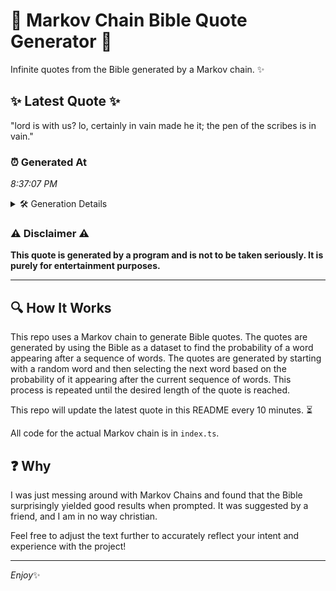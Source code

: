 # 📖 Markov Chain Bible Quote Generator 📖

Infinite quotes from the Bible generated by a Markov chain. ✨

## ✨ Latest Quote ✨
"lord is with us? lo, certainly in vain made he it; the pen of the scribes is in vain."

### ⏰ Generated At
*8:37:07 PM*

<details>
    <summary>🛠️ Generation Details</summary>
    <p>
        <strong>🌱 Seed:</strong> lord<br>
        <strong>🔄 Iterations:</strong> 18<br>
        <strong>📜 Context History:</strong><br>[ lord ]: is<br>[ lord, is ]: with<br>[ lord, is, with ]: us?<br>[ lord, is, with, us? ]: lo,<br>[ lord, is, with, us?, lo, ]: certainly<br>[ lord, is, with, us?, lo,, certainly ]: in<br>[ is, with, us?, lo,, certainly, in ]: vain<br>[ with, us?, lo,, certainly, in, vain ]: made<br>[ us?, lo,, certainly, in, vain, made ]: he<br>[ lo,, certainly, in, vain, made, he ]: it;<br>[ certainly, in, vain, made, he, it; ]: the<br>[ in, vain, made, he, it;, the ]: pen<br>[ vain, made, he, it;, the, pen ]: of<br>[ made, he, it;, the, pen, of ]: the<br>[ he, it;, the, pen, of, the ]: scribes<br>[ it;, the, pen, of, the, scribes ]: is<br>[ the, pen, of, the, scribes, is ]: in<br>[ pen, of, the, scribes, is, in ]: vain.<br>
    </p>
</details>

### ⚠️ Disclaimer ⚠️
**This quote is generated by a program and is not to be taken seriously. It is purely for entertainment purposes.**

---

## 🔍 How It Works

This repo uses a Markov chain to generate Bible quotes. The quotes are generated by using the Bible as a dataset to find the probability of a word appearing after a sequence of words. The quotes are generated by starting with a random word and then selecting the next word based on the probability of it appearing after the current sequence of words. This process is repeated until the desired length of the quote is reached.

This repo will update the latest quote in this README every 10 minutes. ⏳

All code for the actual Markov chain is in `index.ts`.

## ❓ Why

I was just messing around with Markov Chains and found that the Bible surprisingly yielded good results when prompted. 
It was suggested by a friend, and I am in no way christian.

Feel free to adjust the text further to accurately reflect your intent and experience with the project!

---

*Enjoy*✨
